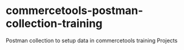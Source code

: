 # commercetools-postman-collection-training
Postman collection to setup data in commercetools training Projects
